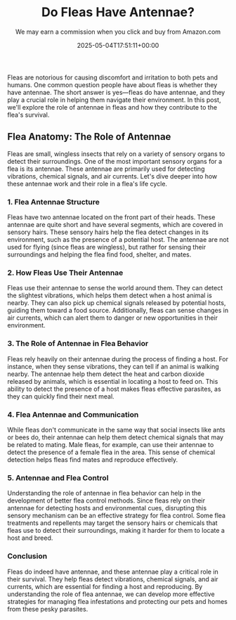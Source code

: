 ﻿---
author: We may earn a commission when you click and buy from Amazon.com
layout: post
title: Do Fleas Have Antennae?
date: '2025-05-04T17:51:11+00:00'
categories:
- Guide
tags: []
slug: /do-fleas-have-antennae/
lastmod: 2025-05-07T12:21:26+03:00
---

Fleas are notorious for causing discomfort and irritation to both pets and humans. One common question people have about fleas is whether they have antennae. The short answer is yes—fleas do have antennae, and they play a crucial role in helping them navigate their environment. In this post, we'll explore the role of antennae in fleas and how they contribute to the flea's survival.
## Flea Anatomy: The Role of Antennae
Fleas are small, wingless insects that rely on a variety of sensory organs to detect their surroundings. One of the most important sensory organs for a flea is its antennae. These antennae are primarily used for detecting vibrations, chemical signals, and air currents. Let's dive deeper into how these antennae work and their role in a flea's life cycle.
### 1. Flea Antennae Structure
Fleas have two antennae located on the front part of their heads. These antennae are quite short and have several segments, which are covered in sensory hairs. These sensory hairs help the flea detect changes in its environment, such as the presence of a potential host. The antennae are not used for flying (since fleas are wingless), but rather for sensing their surroundings and helping the flea find food, shelter, and mates.
### 2. How Fleas Use Their Antennae
Fleas use their antennae to sense the world around them. They can detect the slightest vibrations, which helps them detect when a host animal is nearby. They can also pick up chemical signals released by potential hosts, guiding them toward a food source. Additionally, fleas can sense changes in air currents, which can alert them to danger or new opportunities in their environment.
### 3. The Role of Antennae in Flea Behavior
Fleas rely heavily on their antennae during the process of finding a host. For instance, when they sense vibrations, they can tell if an animal is walking nearby. The antennae help them detect the heat and carbon dioxide released by animals, which is essential in locating a host to feed on. This ability to detect the presence of a host makes fleas effective parasites, as they can quickly find their next meal.
### 4. Flea Antennae and Communication
While fleas don't communicate in the same way that social insects like ants or bees do, their antennae can help them detect chemical signals that may be related to mating. Male fleas, for example, can use their antennae to detect the presence of a female flea in the area. This sense of chemical detection helps fleas find mates and reproduce effectively.
### 5. Antennae and Flea Control
Understanding the role of antennae in flea behavior can help in the development of better flea control methods. Since fleas rely on their antennae for detecting hosts and environmental cues, disrupting this sensory mechanism can be an effective strategy for flea control. Some flea treatments and repellents may target the sensory hairs or chemicals that fleas use to detect their surroundings, making it harder for them to locate a host and breed.
### Conclusion
Fleas do indeed have antennae, and these antennae play a critical role in their survival. They help fleas detect vibrations, chemical signals, and air currents, which are essential for finding a host and reproducing. By understanding the role of flea antennae, we can develop more effective strategies for managing flea infestations and protecting our pets and homes from these pesky parasites.